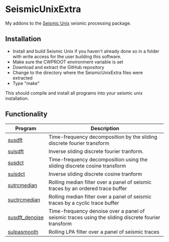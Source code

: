# SeismicUnixExtra
My addons to the [Seismic Unix](http://www.cwp.mines.edu/cwpcodes/) seismic processing package. 

## Installation
  * Install and build Seismic Unix if you haven't already done so in a folder with write access for the user building this software.
  * Make sure the CWPROOT environment variable is set
  * Download and extract the GitHub repository
  * Change to the directory where the SeismicUnixExtra files were extracted
  * Type "make"

This should compile and install all programs into your seismic unix installation.

## Functionality

| Program | Description                                |
| ------- | -------------------------------------------|
| [susdft](susdft.md) | Time-frequency decomposition by the sliding discrete fourier transform |
| [suisdft](suisdft.md) | Inverse sliding discrete fourier tranform. |
| [susdct](susdct.md) | Time-frequency decomposition using the sliding discrete cosine transform |
| [suisdct](suisdct.md) | Inverse sliding discrete cosine tranform |
| [sutrcmedian](sutrcmedian.md) | Rolling median filter over a panel of seismic traces by an ordered trace buffer |
| [suctrcmedian](suctrcmedian.md) | Rolling median filter over a panel of seismic traces by a cyclic trace buffer |
| [susdft_denoise](susdft_denoise.md) | Time-frequency denoise over a panel of seismic traces using the sliding discrete fourier transform |
| [sulpasmooth](sulpasmooth.md) | Rolling LPA filter over a panel of seismic traces |
